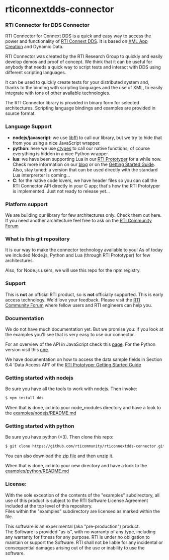 rticonnextdds-connector
=======

### RTI Connector for DDS Connector
RTI Connector for Connext DDS is a quick and easy way to access the power and 
functionality of [RTI Connext DDS](http://www.rti.com/products/index.html).
It is based on [XML App Creation](https://community.rti.com/rti-doc/510/ndds.5.1.0/doc/pdf/RTI_CoreLibrariesAndUtilities_XML_AppCreation_GettingStarted.pdf) and Dynamic Data.

RTI Connector was created by the RTI Research Group to quickly and easily develop demos
and proof of concept. We think that it can be useful for anybody that needs
a quick way to script tests and interact with DDS using different scripting languages.

It can be used to quickly create tests for your distributed system and, thanks
to the binding with scripting languages and the use of XML, to easily integrate
with tons of other available technologies.

The RTI Connector library is provided in binary form for selected architectures. Scripting language bindings and examples are provided in source format. 

### Language Support

 * **nodejs/javascript**: we use [libffi](https://github.com/node-ffi/node-ffi) to call our library, but we try to hide
that from you using a nice JavaScript wrapper.
 * **python**: here we use [ctypes](https://docs.python.org/2/library/ctypes.html) to call our native functions; of course everything is hidden in a nice Python wrapper.
 * **lua**: we have been supporting Lua in our [RTI Prototyper](https://community.rti.com/downloads/experimental/rti-prototyper-with-lua) for a while now.
Check more information on our [blog](http://blogs.rti.com/tag/lua/) or on the [Getting Started Guide](https://community.rti.com/rti-doc/510/ndds.5.1.0/doc/pdf/RTI_CoreLibrariesAndUtilities_Prototyper_GettingStarted.pdf). Also, stay tuned: a version that can be used directly with the standard Lua interprerter is coming...
 * **C**: for the native code lovers, we have header files so you can call the
RTI Connector API directly in your C app; that's how the RTI Prototyper is
implemented. Just not ready to release yet...

### Platform support
We are building our library for few architectures only. Check them out here. If you need another architecture
feel free to ask on the [RTI Community Forum](https://community.rti.com/forums/technical-questions)


### What is this git repository
It is our way to make the connector technology available to you!
As of today we included Node.js, Python and Lua (through RTI Prototyper) for few
architectures.

Also, for Node.js users, we will use this repo for the npm registry.

### Support
This is **not** an official RTI product, so is **not** officially supported. This is early access technology. We'd love your feedback. Please visit the [RTI Community Forum](https://community.rti.com/forums/technical-questions) where fellow users and RTI engineers can help you. 

### Documentation
We do not have much documentation yet. But we promise you: if you look at the
examples you'll see that is very easy to use our connector.

For an overview of the API in JavaScript check this [page](examples/nodejs/README.md). For the Python version visit this [one](examples/python/README.md).

We have documentation on how to access the data sample fields in Section 6.4 'Data Access API' of the
[RTI Prototyper Getting Started Guide](https://community.rti.com/rti-doc/510/ndds.5.1.0/doc/pdf/RTI_CoreLibrariesAndUtilities_Prototyper_GettingStarted.pdf)  

### Getting started with nodejs
Be sure you have all the tools to work with nodejs. Then invoke:

``` bash
$ npm install dds
```

When that is done, cd into your node_modules directory and have a look to the [examples/nodejs/README.md](examples/nodejs/README.md)
### Getting started with python
Be sure you have python (<3). Then clone this repo:

``` bash
$ git clone https://github.com/rticommunity/rticonnextdds-connector.git
```

You can also download the [zip file](https://github.com/rticommunity/rticonnextdds-connector/archive/master.zip) 
and then unzip it.

When that is done, cd into your new directory and have a look to the [examples/python/README.md](examples/python/README.md)

### License:
With the sole exception of the contents of the "examples" subdirectory, all use
of this product is subject to the RTI Software License Agreement included at
the top level of this repository.  
Files within the "examples" subdirectory are licensed as marked within the file.

This software is an experimental (aka "pre-production") product.  
The Software is provided "as is", with no warranty of any type, including any
warranty for fitness for any purpose. RTI is under no obligation to maintain or
support the Software.
RTI shall not be liable for any incidental or consequential damages arising out
of the use or inability to use the software.
